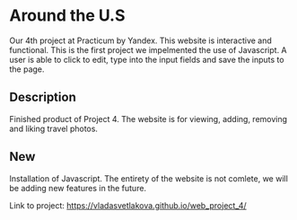 
# Around the U.S

Our 4th project at Practicum by Yandex.
This website is interactive and functional. This is the first project we impelmented the use of Javascript. A user is able to click to edit, type into the input fields and save the inputs to the page.

## Description

Finished product of Project 4. The website is for viewing, adding, removing and liking travel photos.

## New

Installation of Javascript. The entirety of the website is not comlete, we will be adding new features in the future.

Link to project:
https://vladasvetlakova.github.io/web_project_4/



